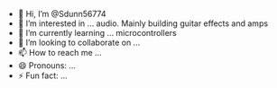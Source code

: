 - 👋 Hi, I’m @Sdunn56774
- 👀 I’m interested in ... audio. Mainly building guitar effects and amps
- 🌱 I’m currently learning ... microcontrollers
- 💞️ I’m looking to collaborate on ...
- 📫 How to reach me ...
- 😄 Pronouns: ...
- ⚡ Fun fact: ...

<!---
Sdunn56774/Sdunn56774 is a ✨ special ✨ repository because its `README.md` (this file) appears on your GitHub profile.
You can click the Preview link to take a look at your changes.
--->
